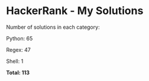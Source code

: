 # HackerRank - My Solutions

Number of solutions in each category:

Python: 65

Regex: 47

Shell: 1

**Total: 113**


